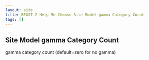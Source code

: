 ```yaml
---
layout: site
title: BEAST 2 Help Me Choose Site Model gamma Category Count
tags: []
---
```


## Site Model gamma Category Count

gamma category count (default=zero for no gamma)
